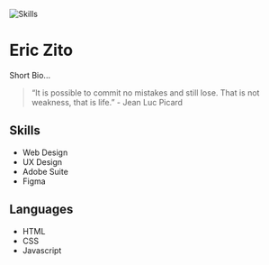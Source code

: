 ![Skills](https://media.giphy.com/media/l0amJzVHIAfl7jMDos/giphy.gif)





# Eric Zito

Short Bio...

> “It is possible to commit no mistakes and still lose. That is not weakness, that is life.” - Jean Luc Picard

## Skills
* Web Design
* UX Design
* Adobe Suite
* Figma

## Languages
* HTML
* CSS
* Javascript